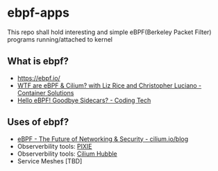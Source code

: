# ebpf-apps
This repo shall hold interesting and simple eBPF(Berkeley Packet Filter) programs running/attached to kernel


## What is ebpf?
- https://ebpf.io/
- [WTF are eBPF & Cilium? with Liz Rice and Christopher Luciano - Container Solutions](https://www.youtube.com/watch?v=5t7-HM2jlTM)
- [Hello eBPF! Goodbye Sidecars? - Coding Tech](https://www.youtube.com/watch?v=ThtRT8dhu8c)

## Uses of ebpf?
- [eBPF - The Future of Networking & Security - cilium.io/blog ](https://cilium.io/blog/2020/11/10/ebpf-future-of-networking)
- Observerbility tools: [PIXIE](https://px.dev)
- Observerbility tools: [Cilium Hubble](https://github.com/cilium/hubble)
- Service Meshes [TBD]